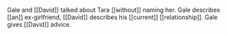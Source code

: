 Gale and [[David]] talked about Tara [[without]] naming her. Gale describes [[an]] ex-girlfriend, [[David]] describes his [[current]] [[relationship]]. Gale gives [[David]] advice.

  
